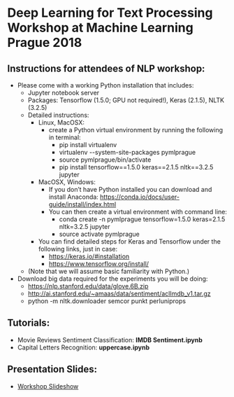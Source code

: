 # Deep Learning for Text Processing Workshop at Machine Learning Prague 2018

## Instructions for attendees of NLP workshop:
* Please come with a working Python installation that includes:
  * Jupyter notebook server
  * Packages: Tensorflow (1.5.0; GPU not required!), Keras (2.1.5), NLTK (3.2.5)
  * Detailed instructions:
    * Linux, MacOSX:
      * create a Python virtual environment by running the following in terminal:
        * pip install virtualenv
        * virtualenv --system-site-packages pymlprague
        * source pymlprague/bin/activate
        * pip install tensorflow==1.5.0 keras==2.1.5 nltk==3.2.5 jupyter
    * MacOSX, Windows:
      * If you don’t have Python installed you can download and install Anaconda: https://conda.io/docs/user-guide/install/index.html
      * You can then create a virtual environment with command line:
        * conda create -n pymlprague tensorflow=1.5.0 keras=2.1.5 nltk=3.2.5 jupyter
        * source activate pymlprague
    * You can find detailed steps for Keras and Tensorflow under the following links, just in case:
        * https://keras.io/#installation
        * https://www.tensorflow.org/install/
  * (Note that we will assume basic familiarity with Python.)
* Download big data required for the experiments you will be doing:
  * https://nlp.stanford.edu/data/glove.6B.zip
  * http://ai.stanford.edu/~amaas/data/sentiment/aclImdb_v1.tar.gz
  * python -m nltk.downloader semcor punkt perluniprops

## Tutorials:
* Movie Reviews Sentiment Classification: **IMDB Sentiment.ipynb**
* Capital Letters Recognition: **uppercase.ipynb**

## Presentation Slides:
- [Workshop Slideshow](https://docs.google.com/presentation/d/1x_4EhzgQpi9XSlKp7B-19pEyiM64cAQ587jm6NBlni0/edit?usp=sharing)
